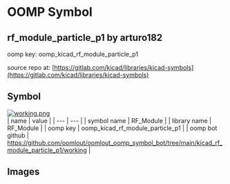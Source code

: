 # OOMP Symbol  
## rf_module_particle_p1  by arturo182  
  
oomp key: oomp_kicad_rf_module_particle_p1  
  
source repo at: [https://gitlab.com/kicad/libraries/kicad-symbols](https://gitlab.com/kicad/libraries/kicad-symbols)  
## Symbol  
  
[![working.png](working_600.png)](working.png)  
| name | value | 
| --- | --- | 
| symbol name | RF_Module | 
| library name | RF_Module | 
| oomp key | oomp_kicad_rf_module_particle_p1 | 
| oomp bot github | https://github.com/oomlout/oomlout_oomp_symbol_bot/tree/main/kicad_rf_module_particle_p1/working | 
## Images  
